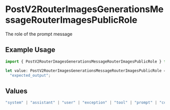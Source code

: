 # PostV2RouterImagesGenerationsMessageRouterImagesPublicRole

The role of the prompt message

## Example Usage

```typescript
import { PostV2RouterImagesGenerationsMessageRouterImagesPublicRole } from "orq-poc-typescript/models/operations";

let value: PostV2RouterImagesGenerationsMessageRouterImagesPublicRole =
  "expected_output";
```

## Values

```typescript
"system" | "assistant" | "user" | "exception" | "tool" | "prompt" | "correction" | "expected_output"
```